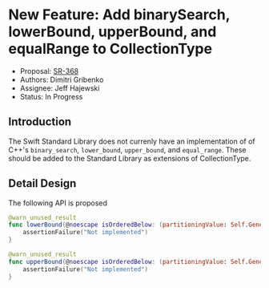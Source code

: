 # New Feature: Add binarySearch, lowerBound, upperBound, and equalRange to CollectionType

* Proposal: [SR-368](https://bugs.swift.org/browse/SR-368)
* Authors: Dimitri Gribenko
* Assignee: Jeff Hajewski
* Status: In Progress

## Introduction
The Swift Standard Library does not currenly have an implementation of of C++'s
`binary_search`, `lower_bound`, `upper_bound`, and `equal_range`. These should
be added to the Standard Library as extensions of CollectionType.

## Detail Design
The following API is proposed

```swift
@warn_unused_result
func lowerBound(@noescape isOrderedBelow: (partitioningValue: Self.Generator.Element) -> Bool) -> Index {
    assertionFailure("Not implemented")
}
```

```swift
@warn_unused_result
func upperBound(@noescape isOrderedBelow: (partitioningValue: Self.Generator.Element) -> Bool) -> Index {
    assertionFailure("Not implemented")
}
```
